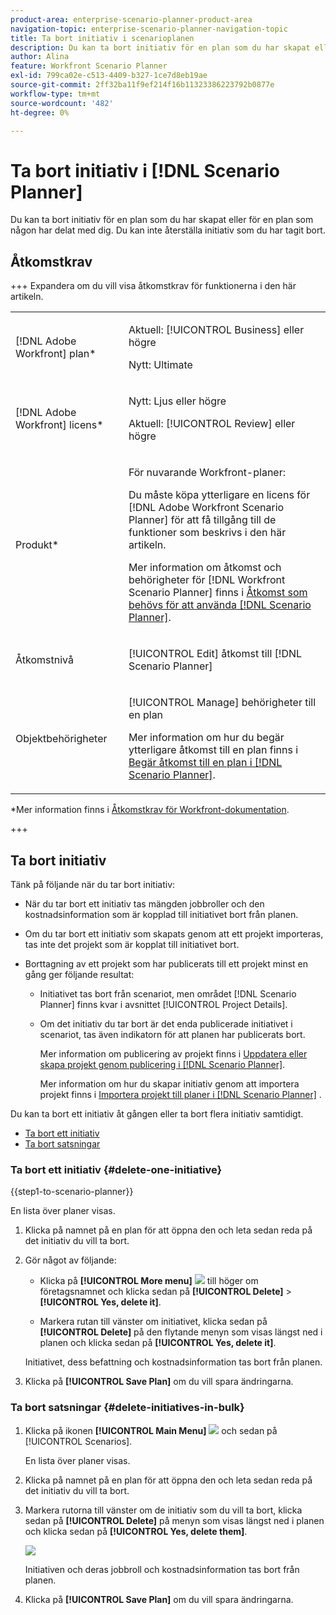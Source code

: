 ```yaml
---
product-area: enterprise-scenario-planner-product-area
navigation-topic: enterprise-scenario-planner-navigation-topic
title: Ta bort initiativ i scenarioplanen
description: Du kan ta bort initiativ för en plan som du har skapat eller för en plan som någon har delat med dig. Du kan inte återställa initiativ som du har tagit bort.
author: Alina
feature: Workfront Scenario Planner
exl-id: 799ca02e-c513-4409-b327-1ce7d8eb19ae
source-git-commit: 2ff32ba11f9ef214f16b11323386223792b0877e
workflow-type: tm+mt
source-wordcount: '482'
ht-degree: 0%

---
```


# Ta bort initiativ i [!DNL Scenario Planner]

Du kan ta bort initiativ för en plan som du har skapat eller för en plan som någon har delat med dig. Du kan inte återställa initiativ som du har tagit bort.

## Åtkomstkrav

+++ Expandera om du vill visa åtkomstkrav för funktionerna i den här artikeln.

<table style="table-layout:auto"> 
 <col> 
 <col> 
 <tbody> 
  <tr> 
   <td> <p>[!DNL Adobe Workfront] plan*</p> </td> 
   <td> <p>Aktuell: [!UICONTROL Business] eller högre</p>
   <p>Nytt: Ultimate </p>
   </td> 
  </tr> 
  <tr> 
   <td> <p>[!DNL Adobe Workfront] licens*</p> </td> 
   <td> <p>Nytt: Ljus eller högre</p> 
   <p>Aktuell: [!UICONTROL Review] eller högre</p> </td> 
  </tr> 
  <tr> 
   <td>Produkt* </td> 
   <td> 
   <p>För nuvarande Workfront-planer: </p>
   <p>Du måste köpa ytterligare en licens för [!DNL Adobe Workfront Scenario Planner] för att få tillgång till de funktioner som beskrivs i den här artikeln.</p> <p>Mer information om åtkomst och behörigheter för [!DNL Workfront Scenario Planner] finns i <a href="../scenario-planner/access-needed-to-use-sp.md" class="MCXref xref">Åtkomst som behövs för att använda [!DNL Scenario Planner]</a>. </p> </td> 
  </tr> 
  <tr data-mc-conditions=""> 
   <td>Åtkomstnivå </td> 
   <td> <p>[!UICONTROL Edit] åtkomst till [!DNL Scenario Planner]</p> </td> 
  </tr> 
  <tr data-mc-conditions=""> 
   <td> <p>Objektbehörigheter </p> </td> 
   <td> <p>[!UICONTROL Manage] behörigheter till en plan</p> <p>Mer information om hur du begär ytterligare åtkomst till en plan finns i <a href="../scenario-planner/request-access-to-plan.md" class="MCXref xref">Begär åtkomst till en plan i [!DNL Scenario Planner]</a>.</p> </td> 
  </tr> 
 </tbody> 
</table>

*Mer information finns i [Åtkomstkrav för Workfront-dokumentation](/help/quicksilver/administration-and-setup/add-users/access-levels-and-object-permissions/access-level-requirements-in-documentation.md).

+++

## Ta bort initiativ

Tänk på följande när du tar bort initiativ:

* När du tar bort ett initiativ tas mängden jobbroller och den kostnadsinformation som är kopplad till initiativet bort från planen.
* Om du tar bort ett initiativ som skapats genom att ett projekt importeras, tas inte det projekt som är kopplat till initiativet bort.
* Borttagning av ett projekt som har publicerats till ett projekt minst en gång ger följande resultat:

   * Initiativet tas bort från scenariot, men området [!DNL Scenario Planner] finns kvar i avsnittet [!UICONTROL Project Details].
   * Om det initiativ du tar bort är det enda publicerade initiativet i scenariot, tas även indikatorn för att planen har publicerats bort.

     Mer information om publicering av projekt finns i [Uppdatera eller skapa projekt genom publicering i  [!DNL Scenario Planner]](../scenario-planner/publish-scenarios-update-projects.md).

     Mer information om hur du skapar initiativ genom att importera projekt finns i [Importera projekt till planer i  [!DNL Scenario Planner]](../scenario-planner/import-projects-to-plans.md) .

Du kan ta bort ett initiativ åt gången eller ta bort flera initiativ samtidigt.

* [Ta bort ett initiativ](#delete-one-initiative)
* [Ta bort satsningar](#delete-initiatives-in-bulk)

### Ta bort ett initiativ {#delete-one-initiative}

{{step1-to-scenario-planner}}

En lista över planer visas.

1. Klicka på namnet på en plan för att öppna den och leta sedan reda på det initiativ du vill ta bort.
1. Gör något av följande:

   * Klicka på **[!UICONTROL More menu]** ![](assets/more-menu.png) till höger om företagsnamnet och klicka sedan på **[!UICONTROL Delete]** > **[!UICONTROL Yes, delete it]**.

   * Markera rutan till vänster om initiativet, klicka sedan på **[!UICONTROL Delete]** på den flytande menyn som visas längst ned i planen och klicka sedan på **[!UICONTROL Yes, delete it]**.

   Initiativet, dess befattning och kostnadsinformation tas bort från planen.

1. Klicka på **[!UICONTROL Save Plan]** om du vill spara ändringarna.

### Ta bort satsningar {#delete-initiatives-in-bulk}

1. Klicka på ikonen **[!UICONTROL Main Menu]** ![](assets/main-menu-icon.png) och sedan på [!UICONTROL Scenarios].

   En lista över planer visas.

1. Klicka på namnet på en plan för att öppna den och leta sedan reda på det initiativ du vill ta bort.
1. Markera rutorna till vänster om de initiativ som du vill ta bort, klicka sedan på **[!UICONTROL Delete]** på menyn som visas längst ned i planen och klicka sedan på **[!UICONTROL Yes, delete them]**.

   ![](assets/bottom-manage-initiative-menu-350x45.png)

   Initiativen och deras jobbroll och kostnadsinformation tas bort från planen.

1. Klicka på **[!UICONTROL Save Plan]** om du vill spara ändringarna.
